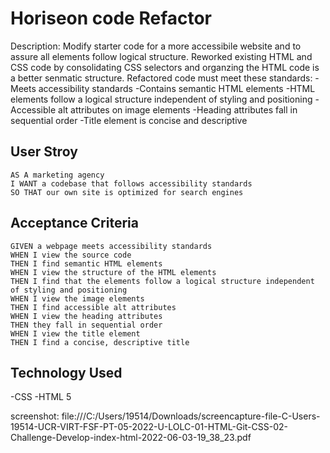 # Horiseon code Refactor

Description: 
Modify starter code for a more accessibile website and to assure all elements follow logical structure. Reworked existing HTML and CSS code by consolidating CSS selectors and organzing the HTML code is a better senmatic structure. 
Refactored code must meet these standards: 
-Meets accessibility standards
-Contains semantic HTML elements
-HTML elements follow a logical structure independent of styling and positioning
-Accessible alt attributes on image elements
-Heading attributes fall in sequential order
-Title element is concise and descriptive

## User Stroy 
```
AS A marketing agency
I WANT a codebase that follows accessibility standards
SO THAT our own site is optimized for search engines
```

## Acceptance Criteria 
```
GIVEN a webpage meets accessibility standards
WHEN I view the source code
THEN I find semantic HTML elements
WHEN I view the structure of the HTML elements
THEN I find that the elements follow a logical structure independent of styling and positioning
WHEN I view the image elements
THEN I find accessible alt attributes
WHEN I view the heading attributes
THEN they fall in sequential order
WHEN I view the title element
THEN I find a concise, descriptive title
```

## Technology Used
-CSS
-HTML 5


screenshot: file:///C:/Users/19514/Downloads/screencapture-file-C-Users-19514-UCR-VIRT-FSF-PT-05-2022-U-LOLC-01-HTML-Git-CSS-02-Challenge-Develop-index-html-2022-06-03-19_38_23.pdf

